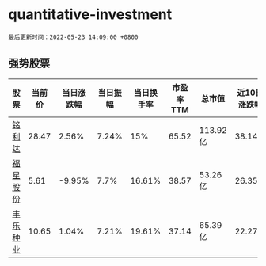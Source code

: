 # quantitative-investment

`最后更新时间：2022-05-23 14:09:00 +0800`

## 强势股票

|股票|当前价|当日涨跌幅|当日振幅|当日换手率|市盈率TTM|总市值|近10日涨跌幅|
|----|----|----|----|----|----|----|----|
|[铭利达](https://xueqiu.com/S/SZ301268)|28.47|2.56%|7.24%|15%|65.52|113.92亿|38.14%|
|[福星股份](https://xueqiu.com/S/SZ000926)|5.61|-9.95%|7.7%|16.61%|38.57|53.26亿|26.35%|
|[丰乐种业](https://xueqiu.com/S/SZ000713)|10.65|1.04%|7.21%|19.61%|37.14|65.39亿|22.27%|
